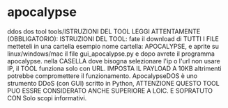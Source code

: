 # apocalypse
ddos dos tool tools/ISTRUZIONI DEL TOOL LEGGI ATTENTAMENTE (OBBLIGATORIO): ISTRUZIONI DEL TOOL: fate il download di TUTTI I FILE metteteli in una cartella esempio nome cartella: APOCALYPSE, e aprite su linux/windows/mac il file gui_apocalypse.py e dopo avrete il programma apocalypse. nella CASELLA dove bisogna selezionare l'ip o l'url non usare IP, il TOOL funziona solo con URL. IMPOSTA IL PAYLOAD A 10KB altrimenti potrebbe compromettere il funzionamento. ApocalypseDOS è uno strumento DDoS (con GUI) scritto in Python, ATTENZIONE QUESTO TOOL PUO ESSRE CONSIDERATO ANCHE SUPERIORE A LOIC. E SOPRATUTO CON Solo scopi informativi.
